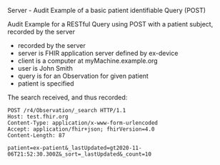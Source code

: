 Server - Audit Example of a basic patient identifiable Query (POST)

Audit Example for a RESTful Query using POST with a patient subject, recorded by the server
- recorded by the server
- server is FHIR application server defined by ex-device
- client is a computer at myMachine.example.org
- user is John Smith
- query is for an Observation for given patient
- patient is specified

The search received, and thus recorded:
```
POST /r4/Observation/_search HTTP/1.1
Host: test.fhir.org
Content-Type: application/x-www-form-urlencoded
Accept: application/fhir+json; fhirVersion=4.0
Content-Length: 87

patient=ex-patient&_lastUpdated=gt2020-11-06T21:52:30.300Z&_sort=_lastUpdated&_count=10
```


